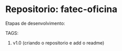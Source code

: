 # Repositorio: fatec-oficina

Etapas de desenvolvimento:

TAGS:
1. v1.0 (criando o repositorio e add o readme)